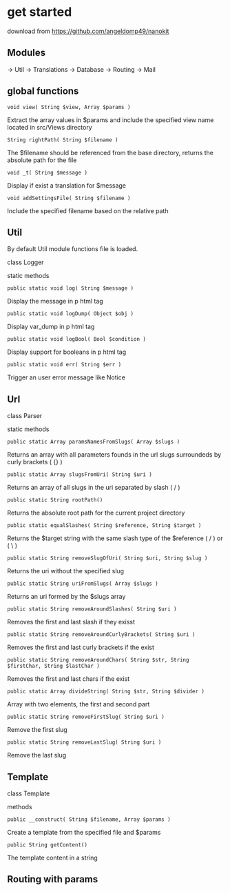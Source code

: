
# get started #

download from https://github.com/angeldomp49/nanokit

## Modules ##

-> Util
-> Translations
-> Database
-> Routing
-> Mail

## global functions ##

    void view( String $view, Array $params )

Extract the array values in $params and include the specified view name located in src/Views directory

    String rightPath( String $filename )

The $filename should be referenced from the base directory, returns the absolute path for the file

    void _t( String $message )

Display if exist a translation for $message

    void addSettingsFile( String $filename )

Include the specified filename based on the relative path

## Util ##

By default Util module functions file is loaded.

class Logger

static methods

    public static void log( String $message )

Display the message in p html tag

    public static void logDump( Object $obj )

Display var_dump in p html tag

    public static void logBool( Bool $condition )

Display support for booleans in p html tag

    public static void err( String $err )

Trigger an user error message like Notice



## Url ##

class Parser

static methods

    public static Array paramsNamesFromSlugs( Array $slugs )

Returns an array with all parameters founds in the url slugs surroundeds by curly brackets ( {} )

    public static Array slugsFromUri( String $uri )

Returns an array of all slugs in the uri separated by slash ( / )

    public static String rootPath()

Returns the absolute root path for the current project directory

    public static equalSlashes( String $reference, String $target )

Returns the $target string with the same slash type of the $reference ( / ) or ( \ )

    public static String removeSlugOfUri( String $uri, String $slug )

Returns the uri without the specified slug

    public static String uriFromSlugs( Array $slugs )

Returns an uri formed by the $slugs array

    public static String removeAroundSlashes( String $uri )

Removes the first and last slash if they exisst

    public static String removeAroundCurlyBrackets( String $uri )

Removes the first and last curly brackets if the exist

    public static String removeAroundChars( String $str, String $firstChar, String $lastChar )

Removes the first and last chars if the exist

    public static Array divideString( String $str, String $divider )

Array with two elements, the first and second part

    public static String removeFirstSlug( String $uri )

Remove the first slug

    public static String removeLastSlug( String $uri )

Remove the last slug

## Template ##

class Template

methods

    public __construct( String $filename, Array $params )

Create a template from the specified file and $params

    public String getContent()

The template content in a string

## Routing with params ##